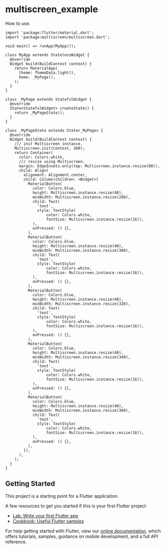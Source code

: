 # multiscreen_example

How to use.

    import 'package:flutter/material.dart';
    import 'package:multiscreen/multiscreen.dart';
    
    void main() => runApp(MyApp());
    
    class MyApp extends StatelessWidget {
      @override
      Widget build(BuildContext context) {
        return MaterialApp(
          theme: ThemeData.light(),
          home: _MyPage(),
        );
      }
    }
    
    class _MyPage extends StatefulWidget {
      @override
      State<StatefulWidget> createState() {
        return _MyPageState();
      }
    }
    
    class _MyPageState extends State<_MyPage> {
      @override
      Widget build(BuildContext context) {
        /// init Multiscreen instance.
        Multiscreen.init(context, 360);
        return Container(
          color: Colors.white,
          /// resize using Multiscreen.
          margin: EdgeInsets.only(top: Multiscreen.instance.resize(80)),
          child: Align(
            alignment: Alignment.center,
            child: Column(children: <Widget>[
              MaterialButton(
                color: Colors.blue,
                height: Multiscreen.instance.resize(40),
                minWidth: Multiscreen.instance.resize(280),
                child: Text(
                  'text',
                  style: TextStyle(
                      color: Colors.white,
                      fontSize: Multiscreen.instance.resize(16)),
                ),
                onPressed: () {},
              ),
              MaterialButton(
                color: Colors.blue,
                height: Multiscreen.instance.resize(40),
                minWidth: Multiscreen.instance.resize(300),
                child: Text(
                  'text',
                  style: TextStyle(
                      color: Colors.white,
                      fontSize: Multiscreen.instance.resize(16)),
                ),
                onPressed: () {},
              ),
              MaterialButton(
                color: Colors.blue,
                height: Multiscreen.instance.resize(40),
                minWidth: Multiscreen.instance.resize(320),
                child: Text(
                  'text',
                  style: TextStyle(
                      color: Colors.white,
                      fontSize: Multiscreen.instance.resize(16)),
                ),
                onPressed: () {},
              ),
              MaterialButton(
                color: Colors.blue,
                height: Multiscreen.instance.resize(40),
                minWidth: Multiscreen.instance.resize(340),
                child: Text(
                  'text',
                  style: TextStyle(
                      color: Colors.white,
                      fontSize: Multiscreen.instance.resize(16)),
                ),
                onPressed: () {},
              ),
              MaterialButton(
                color: Colors.blue,
                height: Multiscreen.instance.resize(40),
                minWidth: Multiscreen.instance.resize(360),
                child: Text(
                  'text',
                  style: TextStyle(
                      color: Colors.white,
                      fontSize: Multiscreen.instance.resize(16)),
                ),
                onPressed: () {},
              ),
            ]),
          ),
        );
      }
    }



## Getting Started

This project is a starting point for a Flutter application.

A few resources to get you started if this is your first Flutter project:

- [Lab: Write your first Flutter app](https://flutter.dev/docs/get-started/codelab)
- [Cookbook: Useful Flutter samples](https://flutter.dev/docs/cookbook)

For help getting started with Flutter, view our
[online documentation](https://flutter.dev/docs), which offers tutorials,
samples, guidance on mobile development, and a full API reference.
